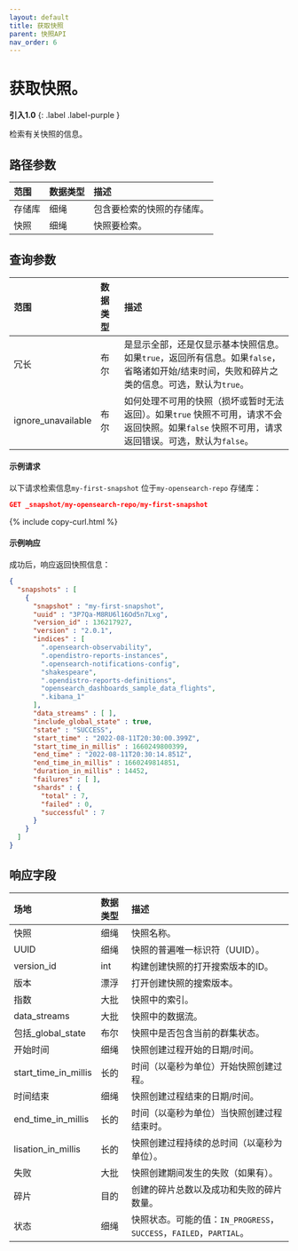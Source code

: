 ```yaml
---
layout: default
title: 获取快照
parent: 快照API
nav_order: 6
---
```


# 获取快照。
**引入1.0**
{: .label .label-purple }

检索有关快照的信息。

## 路径参数

| 范围| 数据类型| 描述|
| :--- | :--- | :--- |
| 存储库| 细绳| 包含要检索的快照的存储库。|
| 快照| 细绳| 快照要检索。

## 查询参数

| 范围| 数据类型| 描述| 
:--- | :--- | :---
| 冗长| 布尔| 是显示全部，还是仅显示基本快照信息。如果`true`，返回所有信息。如果`false`，省略诸如开始/结束时间，失败和碎片之类的信息。可选，默认为`true`。|
| ignore_unavailable| 布尔| 如何处理不可用的快照（损坏或暂时无法返回）。如果`true` 快照不可用，请求不会返回快照。如果`false` 快照不可用，请求返回错误。可选，默认为`false`。|

#### 示例请求

以下请求检索信息`my-first-snapshot` 位于`my-opensearch-repo` 存储库：

````json
GET _snapshot/my-opensearch-repo/my-first-snapshot
````
{% include copy-curl.html %}

#### 示例响应

成功后，响应返回快照信息：

````json
{
  "snapshots" : [
    {
      "snapshot" : "my-first-snapshot",
      "uuid" : "3P7Qa-M8RU6l16Od5n7Lxg",
      "version_id" : 136217927,
      "version" : "2.0.1",
      "indices" : [
        ".opensearch-observability",
        ".opendistro-reports-instances",
        ".opensearch-notifications-config",
        "shakespeare",
        ".opendistro-reports-definitions",
        "opensearch_dashboards_sample_data_flights",
        ".kibana_1"
      ],
      "data_streams" : [ ],
      "include_global_state" : true,
      "state" : "SUCCESS",
      "start_time" : "2022-08-11T20:30:00.399Z",
      "start_time_in_millis" : 1660249800399,
      "end_time" : "2022-08-11T20:30:14.851Z",
      "end_time_in_millis" : 1660249814851,
      "duration_in_millis" : 14452,
      "failures" : [ ],
      "shards" : {
        "total" : 7,
        "failed" : 0,
        "successful" : 7
      }
    }
  ]
}
````
## 响应字段

| 场地| 数据类型| 描述|
| :--- | :--- | :--- | 
| 快照| 细绳| 快照名称。|
| UUID| 细绳| 快照的普遍唯一标识符（UUID）。|
| version_id| int| 构建创建快照的打开搜索版本的ID。|
| 版本| 漂浮| 打开创建快照的搜索版本。|
| 指数| 大批| 快照中的索引。|
| data_streams| 大批| 快照中的数据流。|
| 包括_global_state| 布尔| 快照中是否包含当前的群集状态。|
| 开始时间| 细绳| 快照创建过程开始的日期/时间。|
| start_time_in_millis| 长的| 时间（以毫秒为单位）开始快照创建过程。|
| 时间结束| 细绳| 快照创建过程结束的日期/时间。|
| end_time_in_millis| 长的| 时间（以毫秒为单位）当快照创建过程结束时。|
| lisation_in_millis| 长的| 快照创建过程持续的总时间（以毫秒为单位）。|
| 失败| 大批| 快照创建期间发生的失败（如果有）。|
| 碎片| 目的| 创建的碎片总数以及成功和失败的碎片数量。|
| 状态| 细绳| 快照状态。可能的值：`IN_PROGRESS`，`SUCCESS`，`FAILED`，`PARTIAL`。

